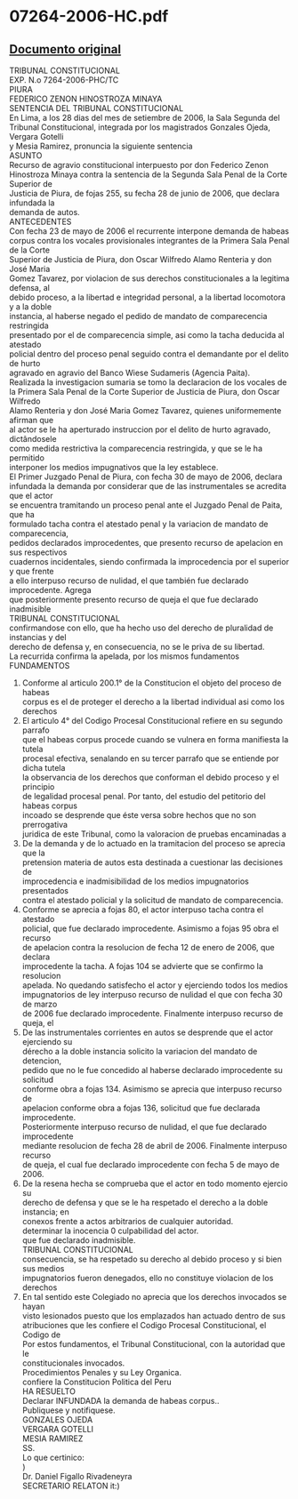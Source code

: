 
07264-2006-HC.pdf
=================
  
[Documento original](https://tc.gob.pe/jurisprudencia/2007/07264-2006-HC.pdf)  
---  
TRIBUNAL CONSTITUCIONAL  
EXP. N.o 7264-2006-PHC/TC  
PIURA  
FEDERICO ZENON HINOSTROZA MINAYA  
SENTENCIA DEL TRIBUNAL CONSTITUCIONAL  
En Lima, a los 28 dias del mes de setiembre de 2006, la Sala Segunda del  
Tribunal Constitucional, integrada por los magistrados Gonzales Ojeda, Vergara Gotelli  
y Mesia Ramirez, pronuncia la siguiente sentencia  
ASUNTO  
Recurso de agravio constitucional interpuesto por don Federico Zenon  
Hinostroza Minaya contra la sentencia de la Segunda Sala Penal de la Corte Superior de  
Justicia de Piura, de fojas 255, su fecha 28 de junio de 2006, que declara infundada la  
demanda de autos.  
ANTECEDENTES  
Con fecha 23 de mayo de 2006 el recurrente interpone demanda de habeas  
corpus contra los vocales provisionales integrantes de la Primera Sala Penal de la Corte  
Superior de Justicia de Piura, don Oscar Wilfredo Alamo Renteria y don José Maria  
Gomez Tavarez, por violacion de sus derechos constitucionales a la legitima defensa, al  
debido proceso, a la libertad e integridad personal, a la libertad locomotora y a la doble  
instancia, al haberse negado el pedido de mandato de comparecencia restringida  
presentado por el de comparecencia simple, asi como la tacha deducida al atestado  
policial dentro del proceso penal seguido contra el demandante por el delito de hurto  
agravado en agravio del Banco Wiese Sudameris (Agencia Paita).  
Realizada la investigacion sumaria se tomo la declaracion de los vocales de  
la Primera Sala Penal de la Corte Superior de Justicia de Piura, don Oscar Wilfredo  
Alamo Renteria y don José Maria Gomez Tavarez, quienes uniformemente afirman que  
al actor se le ha aperturado instruccion por el delito de hurto agravado, dictândosele  
como medida restrictiva la comparecencia restringida, y que se le ha permitido  
interponer los medios impugnativos que la ley establece.  
El Primer Juzgado Penal de Piura, con fecha 30 de mayo de 2006, declara  
infundada la demanda por considerar que de las instrumentales se acredita que el actor  
se encuentra tramitando un proceso penal ante el Juzgado Penal de Paita, que ha  
formulado tacha contra el atestado penal y la variacion de mandato de comparecencia,  
pedidos declarados improcedentes, que presento recurso de apelacion en sus respectivos  
cuadernos incidentales, siendo confirmada la improcedencia por el superior y que frente  
a ello interpuso recurso de nulidad, el que también fue declarado improcedente. Agrega  
que posteriormente presento recurso de queja el que fue declarado inadmisible  
TRIBUNAL CONSTITUCIONAL  
confirmandose con ello, que ha hecho uso del derecho de pluralidad de instancias y del  
derecho de defensa y, en consecuencia, no se le priva de su libertad.  
La recurrida confirma la apelada, por los mismos fundamentos  
FUNDAMENTOS  
1. Conforme al articulo 200.1° de la Constitucion el objeto del proceso de habeas  
corpus es el de proteger el derecho a la libertad individual asi como los derechos  
2. El articulo 4° del Codigo Procesal Constitucional refiere en su segundo parrafo  
que el habeas corpus procede cuando se vulnera en forma manifiesta la tutela  
procesal efectiva, senalando en su tercer parrafo que se entiende por dicha tutela  
la observancia de los derechos que conforman el debido proceso y el principio  
de legalidad procesal penal. Por tanto, del estudio del petitorio del habeas corpus  
incoado se desprende que éste versa sobre hechos que no son prerrogativa  
juridica de este Tribunal, como la valoracion de pruebas encaminadas a  
3. De la demanda y de lo actuado en la tramitacion del proceso se aprecia que la  
pretension materia de autos esta destinada a cuestionar las decisiones de  
improcedencia e inadmisibilidad de los medios impugnatorios presentados  
contra el atestado policial y la solicitud de mandato de comparecencia.  
4. Conforme se aprecia a fojas 80, el actor interpuso tacha contra el atestado  
policial, que fue declarado improcedente. Asimismo a fojas 95 obra el recurso  
de apelacion contra la resolucion de fecha 12 de enero de 2006, que declara  
improcedente la tacha. A fojas 104 se advierte que se confirmo la resolucion  
apelada. No quedando satisfecho el actor y ejerciendo todos los medios  
impugnatorios de ley interpuso recurso de nulidad el que con fecha 30 de marzo  
de 2006 fue declarado improcedente. Finalmente interpuso recurso de queja, el  
5. De las instrumentales corrientes en autos se desprende que el actor ejerciendo su  
dérecho a la doble instancia solicito la variacion del mandato de detencion,  
pedido que no le fue concedido al haberse declarado improcedente su solicitud  
conforme obra a fojas 134. Asimismo se aprecia que interpuso recurso de  
apelacion conforme obra a fojas 136, solicitud que fue declarada improcedente.  
Posteriormente interpuso recurso de nulidad, el que fue declarado improcedente  
mediante resolucion de fecha 28 de abril de 2006. Finalmente interpuso recurso  
de queja, el cual fue declarado improcedente con fecha 5 de mayo de 2006.  
6. De la resena hecha se comprueba que el actor en todo momento ejercio su  
derecho de defensa y que se le ha respetado el derecho a la doble instancia; en  
conexos frente a actos arbitrarios de cualquier autoridad.  
determinar la inocencia 0 culpabilidad del actor.  
que fue declarado inadmisible.  
TRIBUNAL CONSTITUCIONAL  
consecuencia, se ha respetado su derecho al debido proceso y si bien sus medios  
impugnatorios fueron denegados, ello no constituye violacion de los derechos  
7. En tal sentido este Colegiado no aprecia que los derechos invocados se hayan  
visto lesionados puesto que los emplazados han actuado dentro de sus  
atribuciones que les confiere el Codigo Procesal Constitucional, el Codigo de  
Por estos fundamentos, el Tribunal Constitucional, con la autoridad que le  
constitucionales invocados.  
Procedimientos Penales y su Ley Organica.  
confiere la Constitucion Politica del Peru  
HA RESUELTO  
Declarar INFUNDADA la demanda de habeas corpus..  
Publiquese y notifiquese.  
GONZALES OJEDA  
VERGARA GOTELLI  
MESIA RAMIREZ  
SS.  
Lo que certinico:  
)  
Dr. Daniel Figallo Rivadeneyra  
SECRETARIO RELATON it:)